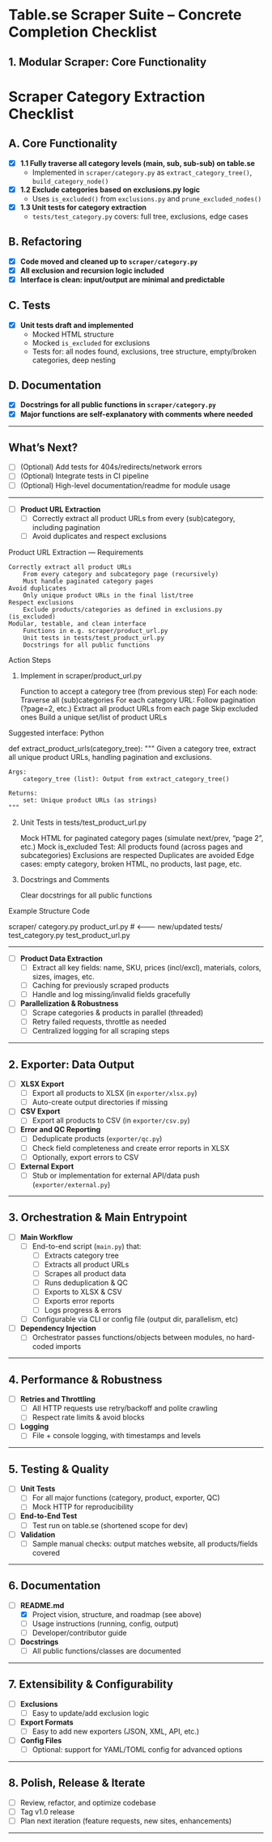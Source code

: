 # Table.se Scraper Suite – Concrete Completion Checklist

## 1. Modular Scraper: Core Functionality

# Scraper Category Extraction Checklist

## A. Core Functionality

- [x] **1.1 Fully traverse all category levels (main, sub, sub-sub) on table.se**
    - Implemented in `scraper/category.py` as `extract_category_tree()`, `build_category_node()`
- [x] **1.2 Exclude categories based on exclusions.py logic**
    - Uses `is_excluded()` from `exclusions.py` and `prune_excluded_nodes()`
- [x] **1.3 Unit tests for category extraction**
    - `tests/test_category.py` covers: full tree, exclusions, edge cases

## B. Refactoring

- [x] **Code moved and cleaned up to `scraper/category.py`**
- [x] **All exclusion and recursion logic included**
- [x] **Interface is clean: input/output are minimal and predictable**

## C. Tests

- [x] **Unit tests draft and implemented**
    - Mocked HTML structure
    - Mocked `is_excluded` for exclusions
    - Tests for: all nodes found, exclusions, tree structure, empty/broken categories, deep nesting

## D. Documentation

- [x] **Docstrings for all public functions in `scraper/category.py`**
- [x] **Major functions are self-explanatory with comments where needed**

---

## What’s Next?

- [ ] (Optional) Add tests for 404s/redirects/network errors
- [ ] (Optional) Integrate tests in CI pipeline
- [ ] (Optional) High-level documentation/readme for module usage

---

- [ ] **Product URL Extraction**
  - [ ] Correctly extract all product URLs from every (sub)category, including pagination
  - [ ] Avoid duplicates and respect exclusions

Product URL Extraction — Requirements

    Correctly extract all product URLs
        From every category and subcategory page (recursively)
        Must handle paginated category pages
    Avoid duplicates
        Only unique product URLs in the final list/tree
    Respect exclusions
        Exclude products/categories as defined in exclusions.py (is_excluded)
    Modular, testable, and clean interface
        Functions in e.g. scraper/product_url.py
        Unit tests in tests/test_product_url.py
        Docstrings for all public functions

Action Steps
1. Implement in scraper/product_url.py

    Function to accept a category tree (from previous step)
    For each node:
        Traverse all (sub)categories
        For each category URL:
            Follow pagination (?page=2, etc.)
            Extract all product URLs from each page
            Skip excluded ones
    Build a unique set/list of product URLs

Suggested interface:
Python

def extract_product_urls(category_tree):
    """
    Given a category tree, extract all unique product URLs, handling pagination and exclusions.

    Args:
        category_tree (list): Output from extract_category_tree()

    Returns:
        set: Unique product URLs (as strings)
    """

2. Unit Tests in tests/test_product_url.py

    Mock HTML for paginated category pages (simulate next/prev, “page 2”, etc.)
    Mock is_excluded
    Test:
        All products found (across pages and subcategories)
        Exclusions are respected
        Duplicates are avoided
        Edge cases: empty category, broken HTML, no products, last page, etc.

3. Docstrings and Comments

    Clear docstrings for all public functions

Example Structure
Code

scraper/
  category.py
  product_url.py    # <--- new/updated
tests/
  test_category.py
  test_product_url.py



---

- [ ] **Product Data Extraction**
  - [ ] Extract all key fields: name, SKU, prices (incl/excl), materials, colors, sizes, images, etc.
  - [ ] Caching for previously scraped products
  - [ ] Handle and log missing/invalid fields gracefully

- [ ] **Parallelization & Robustness**
  - [ ] Scrape categories & products in parallel (threaded)
  - [ ] Retry failed requests, throttle as needed
  - [ ] Centralized logging for all scraping steps

---

## 2. Exporter: Data Output

- [ ] **XLSX Export**
  - [ ] Export all products to XLSX (in `exporter/xlsx.py`)
  - [ ] Auto-create output directories if missing

- [ ] **CSV Export**
  - [ ] Export all products to CSV (in `exporter/csv.py`)

- [ ] **Error and QC Reporting**
  - [ ] Deduplicate products (`exporter/qc.py`)
  - [ ] Check field completeness and create error reports in XLSX
  - [ ] Optionally, export errors to CSV

- [ ] **External Export**
  - [ ] Stub or implementation for external API/data push (`exporter/external.py`)

---

## 3. Orchestration & Main Entrypoint

- [ ] **Main Workflow**
  - [ ] End-to-end script (`main.py`) that:
    - [ ] Extracts category tree
    - [ ] Extracts all product URLs
    - [ ] Scrapes all product data
    - [ ] Runs deduplication & QC
    - [ ] Exports to XLSX & CSV
    - [ ] Exports error reports
    - [ ] Logs progress & errors
  - [ ] Configurable via CLI or config file (output dir, parallelism, etc)

- [ ] **Dependency Injection**
  - [ ] Orchestrator passes functions/objects between modules, no hard-coded imports

---

## 4. Performance & Robustness

- [ ] **Retries and Throttling**
  - [ ] All HTTP requests use retry/backoff and polite crawling
  - [ ] Respect rate limits & avoid blocks

- [ ] **Logging**
  - [ ] File + console logging, with timestamps and levels

---

## 5. Testing & Quality

- [ ] **Unit Tests**
  - [ ] For all major functions (category, product, exporter, QC)
  - [ ] Mock HTTP for reproducibility

- [ ] **End-to-End Test**
  - [ ] Test run on table.se (shortened scope for dev)

- [ ] **Validation**
  - [ ] Sample manual checks: output matches website, all products/fields covered

---

## 6. Documentation

- [ ] **README.md**
  - [x] Project vision, structure, and roadmap (see above)
  - [ ] Usage instructions (running, config, output)
  - [ ] Developer/contributor guide

- [ ] **Docstrings**
  - [ ] All public functions/classes are documented

---

## 7. Extensibility & Configurability

- [ ] **Exclusions**
  - [ ] Easy to update/add exclusion logic

- [ ] **Export Formats**
  - [ ] Easy to add new exporters (JSON, XML, API, etc.)

- [ ] **Config Files**
  - [ ] Optional: support for YAML/TOML config for advanced options

---

## 8. Polish, Release & Iterate

- [ ] Review, refactor, and optimize codebase
- [ ] Tag v1.0 release
- [ ] Plan next iteration (feature requests, new sites, enhancements)

---
